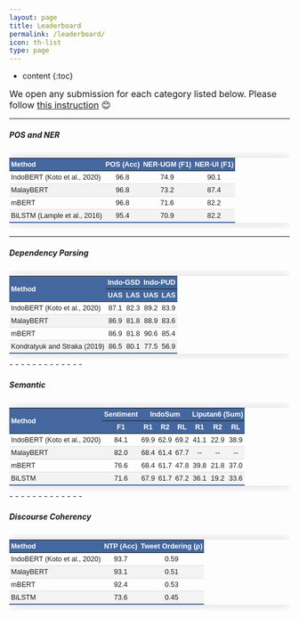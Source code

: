 ```yaml
---
layout: page
title: Leaderboard
permalink: /leaderboard/
icon: th-list
type: page
---
```

* content
{:toc}

<style>
.styled-table {
    border-collapse: collapse;
    margin: 10px 0;
    font-size: 0.9em;
    font-family: sans-serif;
    min-width: 400px;
    box-shadow: 0 0 20px rgba(0, 0, 0, 0.15);
}
.styled-table thead tr {
    background-color: #44679F;
    color: #ffffff;
    text-align: left;
}
.styled-table th,
.styled-table td {
    padding: 4px 3px;
}
.styled-table tbody tr {
    border-bottom: 1px solid #dddddd;
}

.styled-table tbody tr:nth-of-type(even) {
    background-color: #f3f3f3;
}

.styled-table tbody tr:last-of-type {
    border-bottom: 2px solid #44679F;
}
.styled-table tbody tr.active-row {
    font-weight: bold;
    color: #009879;
}
</style>

<span style="font-size:16px">We open any submission for each category listed below. Please follow 
<a href="https://github.com/indolem/indolem" target="_blank">this instruction</a> &#128522;</span>

- - - - - - - - - - - - -

##### **POS and NER**

<div style='overflow-x:auto'>
<table class="styled-table">
    <thead>
        <tr>
            <th>Method</th>
            <th style="text-align:center">POS (Acc)</th>
            <th style="text-align:center">NER-UGM (F1)</th>
            <th style="text-align:center">NER-UI (F1)</th>
        </tr>
    </thead>
    <tbody>
        <tr>
            <td>IndoBERT (Koto et al., 2020)</td>
            <td style="text-align:center">96.8</td>
            <td style="text-align:center">74.9</td>
            <td style="text-align:center">90.1</td>
        </tr>
        <tr>
            <td>MalayBERT</td>
            <td style="text-align:center">96.8</td>
            <td style="text-align:center">73.2</td>
            <td style="text-align:center">87.4</td>
        </tr>
        <tr>
            <td>mBERT</td>
            <td style="text-align:center">96.8</td>
            <td style="text-align:center">71.6</td>
            <td style="text-align:center">82.2</td>
        </tr>
        <tr>
            <td>BiLSTM (Lample et al., 2016)</td>
            <td style="text-align:center">95.4</td>
            <td style="text-align:center">70.9</td>
            <td style="text-align:center">82.2</td>
        </tr>
    </tbody>
</table>
</div>


- - - - - - - - - - - - -

##### **Dependency Parsing**

<div style='overflow-x:auto'>
<table class="styled-table">
    <thead>
        <tr>
            <th rowspan="2">Method</th>
            <th colspan="2" style="text-align:center">Indo-GSD</th>
            <th colspan="2" style="text-align:center">Indo-PUD</th>
        </tr>
        <tr>
            <th style="text-align:center">UAS</th>
            <th style="text-align:center">LAS</th>
            <th style="text-align:center">UAS</th>
            <th style="text-align:center">LAS</th>
        </tr>
    </thead>
    <tbody>
        <tr>
            <td>IndoBERT (Koto et al., 2020)</td>
            <td style="text-align:center">87.1</td>
            <td style="text-align:center">82.3</td>
            <td style="text-align:center">89.2</td>
            <td style="text-align:center">83.9</td>
        </tr>
        <tr>
            <td>MalayBERT</td>
            <td style="text-align:center">86.9</td>
            <td style="text-align:center">81.8</td>
            <td style="text-align:center">88.9</td>
            <td style="text-align:center">83.6</td>
        </tr>
        <tr>
            <td>mBERT</td>
            <td style="text-align:center">86.9</td>
            <td style="text-align:center">81.8</td>
            <td style="text-align:center">90.6</td>
            <td style="text-align:center">85.4</td>
        </tr>
        <tr>
            <td>Kondratyuk and Straka (2019)</td>
            <td style="text-align:center">86.5</td>
            <td style="text-align:center">80.1</td>
            <td style="text-align:center">77.5</td>
            <td style="text-align:center">56.9</td>
        </tr>
    </tbody>
</table>
</div>
- - - - - - - - - - - - -

##### **Semantic**

<div style='overflow-x:auto'>
<table class="styled-table">
    <thead>
        <tr>
            <th rowspan="2">Method</th>
            <th colspan="1" style="text-align:center">Sentiment</th>
            <th colspan="3" style="text-align:center">IndoSum</th>
            <th colspan="3" style="text-align:center">Liputan6 (Sum)</th>
        </tr>
        <tr>
            <th style="text-align:center">F1</th>
            <th style="text-align:center">R1</th>
            <th style="text-align:center">R2</th>
            <th style="text-align:center">RL</th>
            <th style="text-align:center">R1</th>
            <th style="text-align:center">R2</th>
            <th style="text-align:center">RL</th>
        </tr>
    </thead>
    <tbody>
        <tr>
            <td>IndoBERT (Koto et al., 2020)</td>
            <td style="text-align:center">84.1</td>
            <td style="text-align:center">69.9</td>
            <td style="text-align:center">62.9</td>
            <td style="text-align:center">69.2</td>
            <td style="text-align:center">41.1</td>
            <td style="text-align:center">22.9</td>
            <td style="text-align:center">38.9</td>
        </tr>
        <tr>
            <td>MalayBERT</td>
            <td style="text-align:center">82.0</td>
            <td style="text-align:center">68.4</td>
            <td style="text-align:center">61.4</td>
            <td style="text-align:center">67.7</td>
            <td style="text-align:center">--</td>
            <td style="text-align:center">--</td>
            <td style="text-align:center">--</td>
        </tr>
        <tr>
            <td>mBERT</td>
            <td style="text-align:center">76.6</td>
            <td style="text-align:center">68.4</td>
            <td style="text-align:center">61.7</td>
            <td style="text-align:center">47.8</td>
            <td style="text-align:center">39.8</td>
            <td style="text-align:center">21.8</td>
            <td style="text-align:center">37.0</td>
        </tr>
        <tr>
            <td>BiLSTM</td>
            <td style="text-align:center">71.6</td>
            <td style="text-align:center">67.9</td>
            <td style="text-align:center">61.7</td>
            <td style="text-align:center">67.2</td>
            <td style="text-align:center">36.1</td>
            <td style="text-align:center">19.2</td>
            <td style="text-align:center">33.6</td>
        </tr>
    </tbody>
</table>
</div>
- - - - - - - - - - - - -

##### **Discourse Coherency**

<div style='overflow-x:auto'>
<table class="styled-table">
    <thead>
        <tr>
            <th rowspan="1">Method</th>
            <th colspan="1" style="text-align:center">NTP (Acc)</th>
            <th colspan="1" style="text-align:center">Tweet Ordering (&rho;)</th>
        </tr>
    </thead>
    <tbody>
        <tr>
            <td>IndoBERT (Koto et al., 2020)</td>
            <td style="text-align:center">93.7</td>
            <td style="text-align:center">0.59</td>
        </tr>
        <tr>
            <td>MalayBERT</td>
            <td style="text-align:center">93.1</td>
            <td style="text-align:center">0.51</td>
        </tr>
        <tr>
            <td>mBERT</td>
            <td style="text-align:center">92.4</td>
            <td style="text-align:center">0.53</td>
        </tr>
        <tr>
            <td>BiLSTM</td>
            <td style="text-align:center">73.6</td>
            <td style="text-align:center">0.45</td>
        </tr>
    </tbody>
</table>
</div>
